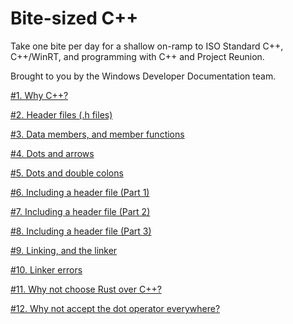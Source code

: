 # Bite-sized C++

Take one bite per day for a shallow on-ramp to ISO Standard C++, C++/WinRT, and programming with C++ and Project Reunion.

Brought to you by the Windows Developer Documentation team.

[#1. Why C++?](./posts/001.md)

[#2. Header files (.h files)](./posts/002.md)

[#3. Data members, and member functions](./posts/003.md)

[#4. Dots and arrows](./posts/004.md)

[#5. Dots and double colons](./posts/005.md)

[#6. Including a header file (Part 1)](./posts/006.md)

[#7. Including a header file (Part 2)](./posts/007.md)

[#8. Including a header file (Part 3)](./posts/008.md)

[#9. Linking, and the linker](./posts/009.md)

[#10. Linker errors](./posts/010.md)

[#11. Why not choose Rust over C++?](./posts/011.md)

[#12. Why not accept the dot operator everywhere?](./posts/012.md)

